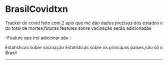 # BrasilCovidtxn
Tracker de covid feito com 2 apis que me dão dados precisos dos estados e do total de mortes,futuras features sobre vacinação serão adicionadas


-Feature que irei adicionar são :

Estatisticas sobre vacinação
Estatisticas sobre os principais paises,não só o Brasil



-----------
